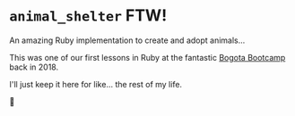 # `animal_shelter` FTW!

An amazing Ruby implementation to create and adopt animals... 

This was one of our first lessons in Ruby at the fantastic [Bogota Bootcamp](https://www.bogotabootcamp.com) back in 2018.

I'll just keep it here for like... the rest of my life.

:burrito:
